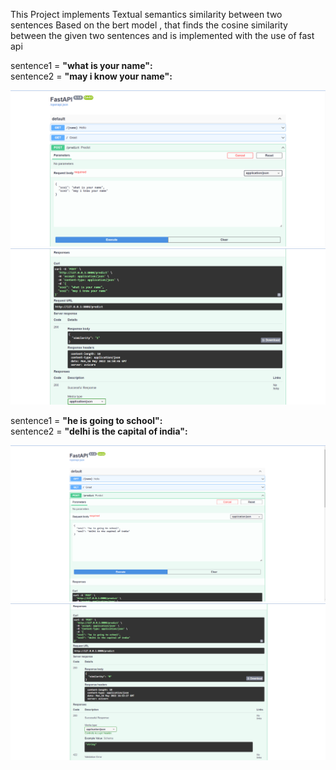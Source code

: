 This Project implements Textual semantics similarity between two sentences Based on the bert model , that finds
the cosine similarity between the given two sentences and is implemented with the use of fast api

sentence1 = <b>"what is your name":</b><br>
sentence2 = <b>"may i know your name":</b><br>

![Alt text](./Capture.PNG?raw=true "Title")
![Alt text](./Capture1.PNG?raw=true "Title")

sentence1 = <b>"he is going to school":</b><br>
sentence2 = <b>"delhi is the capital of india":</b><br>

![Alt text](./Capture2.PNG?raw=true "Title")
![Alt text](./Capture3.PNG?raw=true "Title")
